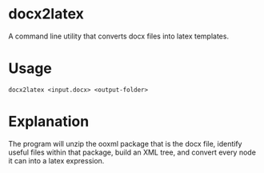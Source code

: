 # docx2latex

A command line utility that converts docx files into latex templates.

# Usage

```
docx2latex <input.docx> <output-folder>
```

# Explanation

The program will unzip the ooxml package that is the docx file, identify useful files within that package, build an XML tree, and convert every node it can into a latex expression.